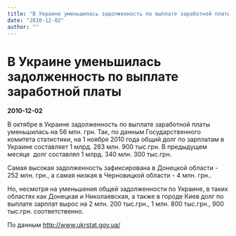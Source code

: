 ```yaml
---
title: "В Украине уменьшилась задолженность по выплате заработной платы"
date: "2010-12-02"
author: ""
---
```


# В Украине уменьшилась задолженность по выплате заработной платы

**2010-12-02** 

В октябре в Украине задолженность по выплате заработной платы уменьшилась на 56 млн. грн. Так, по данным Государственного комитета статистики, на 1 ноября 2010 года общий долг по зарплатам в Украине составляет 1 млрд. 283 млн. 900 тыс.грн. В предыдущем месяце  долг составлял 1 млрд. 340 млн. 300 тыс.грн.

Самая высокая задолженность зафиксирована в Донецкой области - 252 млн. грн., а самая низкая в Черновицкой области - 4 млн. грн..

Но, несмотря на уменьшения общей задолженности по Украине, в таких областях как Донецкая и Николаевская, а также в городе Киев долг по выплате зарплат вырос на 2 млн. 200 тыс.грн., 1 млн. 800 тыс.грн., 900 тыс.грн. соответственно.

По данным http://www.ukrstat.gov.ua/